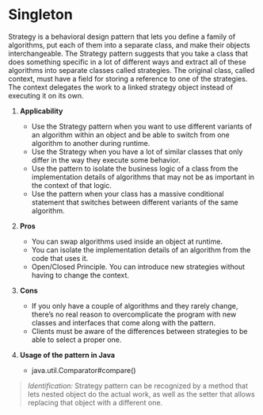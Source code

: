 # Singleton

Strategy is a behavioral design pattern that lets you define a family of algorithms, put each of them into a separate class, and make their objects interchangeable.
The Strategy pattern suggests that you take a class that does something specific in a lot of different ways and extract all of these algorithms into separate classes called strategies.
The original class, called context, must have a field for storing a reference to one of the strategies. The context delegates the work to a linked strategy object instead of executing it on its own.

1. __Applicability__
    * Use the Strategy pattern when you want to use different variants of an algorithm within an object and be able to switch from one algorithm to another during runtime.
    * Use the Strategy when you have a lot of similar classes that only differ in the way they execute some behavior.
    * Use the pattern to isolate the business logic of a class from the implementation details of algorithms that may not be as important in the context of that logic.
    * Use the pattern when your class has a massive conditional statement that switches between different variants of the same algorithm.

2. __Pros__
    * You can swap algorithms used inside an object at runtime.
    * You can isolate the implementation details of an algorithm from the code that uses it.
    * Open/Closed Principle. You can introduce new strategies without having to change the context.

3. __Cons__
    * If you only have a couple of algorithms and they rarely change, there’s no real reason to overcomplicate the program with new classes and interfaces that come along with the pattern.
    * Clients must be aware of the differences between strategies to be able to select a proper one.

4. __Usage of the pattern in Java__
    * java.util.Comparator#compare()

> _Identification:_ Strategy pattern can be recognized by a method that lets nested object do the actual work, as well as the setter that allows replacing that object with a different one.